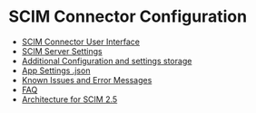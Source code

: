 [title]: # (Configuration)
[tags]: # (configuration)
[priority]: # (200)
# SCIM Connector Configuration

* [SCIM Connector User Interface](scim-ui.md)
* [SCIM Server Settings](scim-server-settings.md)
* [Additional Configuration and settings storage](add-config-settings.md)
* [App Settings .json](app-settings-json.md)
* [Known Issues and Error Messages](known-issues.md)
* [FAQ](faq.md)
* [Architecture for SCIM 2.5](arch.md)